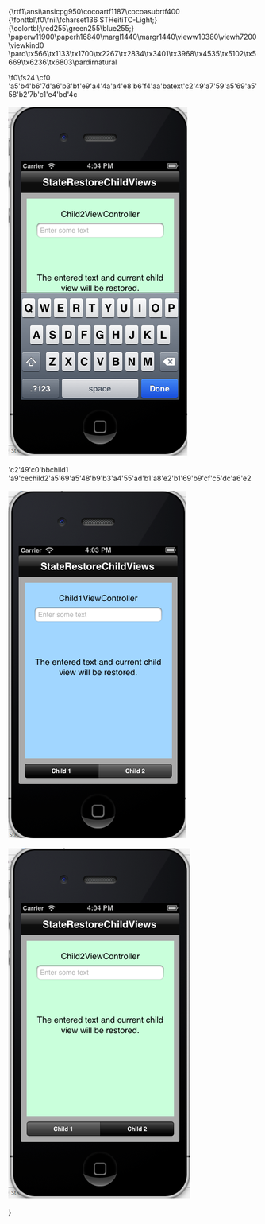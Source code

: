 {\rtf1\ansi\ansicpg950\cocoartf1187\cocoasubrtf400
{\fonttbl\f0\fnil\fcharset136 STHeitiTC-Light;}
{\colortbl;\red255\green255\blue255;}
\paperw11900\paperh16840\margl1440\margr1440\vieww10380\viewh7200\viewkind0
\pard\tx566\tx1133\tx1700\tx2267\tx2834\tx3401\tx3968\tx4535\tx5102\tx5669\tx6236\tx6803\pardirnatural

\f0\fs24 \cf0 \'a5\'b4\'b6\'7d\'a6\'b3\'bf\'e9\'a4\'4a\'a4\'e8\'b6\'f4\'aa\'batext\'c2\'49\'a7\'59\'a5\'69\'a5\'58\'b2\'7b\'c1\'e4\'bd\'4c\
<br><img src="pic6.png">\
<br>\'c2\'49\'c0\'bbchild1 \'a9\'cechild2\'a5\'69\'a5\'48\'b9\'b3\'a4\'55\'ad\'b1\'a8\'e2\'b1\'69\'b9\'cf\'c5\'dc\'a6\'e2\
<br><img src="pic4.png">\
<br><img src="pic5.png">\
\
}